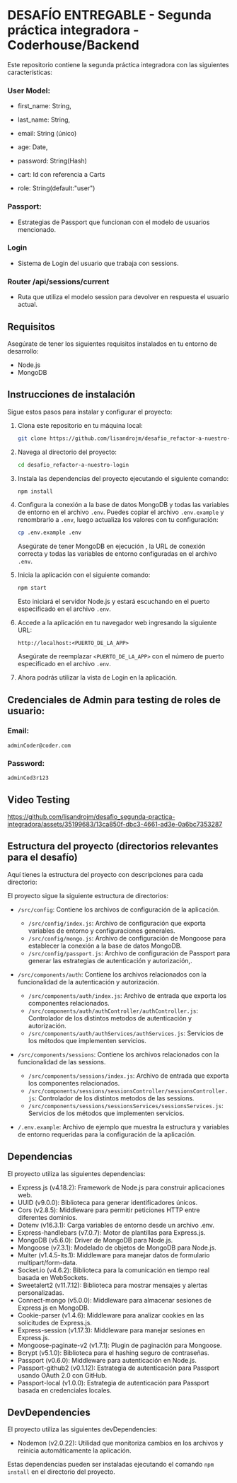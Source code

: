 # DESAFÍO ENTREGABLE - Segunda práctica integradora - Coderhouse/Backend

Este repositorio contiene la segunda práctica integradora con las siguientes características:

### User Model:

- first_name: String,

- last_name: String,

- email: String (único)

- age: Date,

- password: String(Hash)

- cart: Id con referencia a Carts

- role: String(default:"user")

### Passport:

- Estrategias de Passport que funcionan con el modelo de usuarios mencionado.

### Login

- Sistema de Login del usuario que trabaja con sessions.

### Router /api/sessions/current

- Ruta que utiliza el modelo session para devolver en respuesta el usuario actual.

## Requisitos

Asegúrate de tener los siguientes requisitos instalados en tu entorno de desarrollo:

- Node.js
- MongoDB

## Instrucciones de instalación

Sigue estos pasos para instalar y configurar el proyecto:

1. Clona este repositorio en tu máquina local:

   ```bash
   git clone https://github.com/lisandrojm/desafio_refactor-a-nuestro-login
   ```

2. Navega al directorio del proyecto:

   ```bash
   cd desafio_refactor-a-nuestro-login
   ```

3. Instala las dependencias del proyecto ejecutando el siguiente comando:

   ```bash
   npm install
   ```

4. Configura la conexión a la base de datos MongoDB y todas las variables de entorno en el archivo `.env`. Puedes copiar el archivo `.env.example` y renombrarlo a `.env`, luego actualiza los valores con tu configuración:

   ```bash
   cp .env.example .env
   ```

   Asegúrate de tener MongoDB en ejecución , la URL de conexión correcta y todas las variables de entorno configuradas en el archivo `.env`.

5. Inicia la aplicación con el siguiente comando:

   ```bash
   npm start
   ```

   Esto iniciará el servidor Node.js y estará escuchando en el puerto especificado en el archivo `.env`.

6. Accede a la aplicación en tu navegador web ingresando la siguiente URL:

   ```
   http://localhost:<PUERTO_DE_LA_APP>
   ```

   Asegúrate de reemplazar `<PUERTO_DE_LA_APP>` con el número de puerto especificado en el archivo `.env`.

7. Ahora podrás utilizar la vista de Login en la aplicación.

## Credenciales de Admin para testing de roles de usuario:

### Email:

```
adminCoder@coder.com
```

### Password:

```
adminCod3r123
```

## Video Testing



https://github.com/lisandrojm/desafio_segunda-practica-integradora/assets/35199683/13ca850f-dbc3-4661-ad3e-0a6bc7353287



## Estructura del proyecto (directorios relevantes para el desafío)

Aquí tienes la estructura del proyecto con descripciones para cada directorio:

El proyecto sigue la siguiente estructura de directorios:

- `/src/config`: Contiene los archivos de configuración de la aplicación.

  - `/src/config/index.js`: Archivo de configuración que exporta variables de entorno y configuraciones generales.
  - `/src/config/mongo.js`: Archivo de configuración de Mongoose para establecer la conexión a la base de datos MongoDB.
  - `/src/config/passport.js`: Archivo de configuración de Passport para generar las estrategias de autenticación y autorización,.

- `/src/components/auth`: Contiene los archivos relacionados con la funcionalidad de la autenticación y autorización.

  - `/src/components/auth/index.js`: Archivo de entrada que exporta los componentes relacionados.
  - `/src/components/auth/authController/authController.js`: Controlador de los distintos metodos de autenticación y autorización.
  - `/src/components/auth/authServices/authServices.js`: Servicios de los métodos que implementen servicios.

- `/src/components/sessions`: Contiene los archivos relacionados con la funcionalidad de las sessions.

  - `/src/components/sessions/index.js`: Archivo de entrada que exporta los componentes relacionados.
  - `/src/components/sessions/sessionsController/sessionsController.js`: Controlador de los distintos metodos de las sessions.
  - `/src/components/sessions/sessionsServices/sessionsServices.js`: Servicios de los métodos que implementen servicios.

- `/.env.example`: Archivo de ejemplo que muestra la estructura y variables de entorno requeridas para la configuración de la aplicación.

## Dependencias

El proyecto utiliza las siguientes dependencias:

- Express.js (v4.18.2): Framework de Node.js para construir aplicaciones web.
- UUID (v9.0.0): Biblioteca para generar identificadores únicos.
- Cors (v2.8.5): Middleware para permitir peticiones HTTP entre diferentes dominios.
- Dotenv (v16.3.1): Carga variables de entorno desde un archivo .env.
- Express-handlebars (v7.0.7): Motor de plantillas para Express.js.
- MongoDB (v5.6.0): Driver de MongoDB para Node.js.
- Mongoose (v7.3.1): Modelado de objetos de MongoDB para Node.js.
- Multer (v1.4.5-lts.1): Middleware para manejar datos de formulario multipart/form-data.
- Socket.io (v4.6.2): Biblioteca para la comunicación en tiempo real basada en WebSockets.
- Sweetalert2 (v11.7.12): Biblioteca para mostrar mensajes y alertas personalizadas.
- Connect-mongo (v5.0.0): Middleware para almacenar sesiones de Express.js en MongoDB.
- Cookie-parser (v1.4.6): Middleware para analizar cookies en las solicitudes de Express.js.
- Express-session (v1.17.3): Middleware para manejar sesiones en Express.js.
- Mongoose-paginate-v2 (v1.7.1): Plugin de paginación para Mongoose.
- Bcrypt (v5.1.0): Biblioteca para el hashing seguro de contraseñas.
- Passport (v0.6.0): Middleware para autenticación en Node.js.
- Passport-github2 (v0.1.12): Estrategia de autenticación para Passport usando OAuth 2.0 con GitHub.
- Passport-local (v1.0.0): Estrategia de autenticación para Passport basada en credenciales locales.

## DevDependencies

El proyecto utiliza las siguientes devDependencies:

- Nodemon (v2.0.22): Utilidad que monitoriza cambios en los archivos y reinicia automáticamente la aplicación.

Estas dependencias pueden ser instaladas ejecutando el comando `npm install` en el directorio del proyecto.

